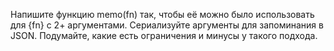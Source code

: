 Напишите функцию memo(fn) так, чтобы её можно было использовать для {fn} с 2+ аргументами. Сериализуйте аргументы для запоминания в JSON. Подумайте, какие есть ограничения и минусы у такого подхода.
